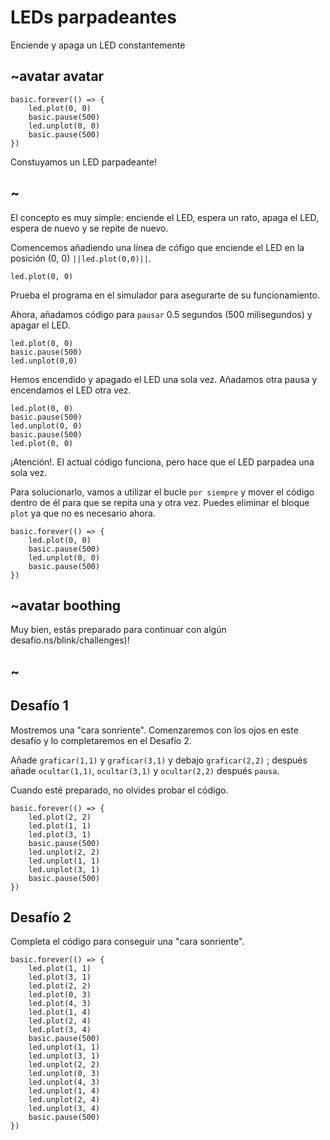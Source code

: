 # LEDs parpadeantes

Enciende y apaga un LED constantemente

## ~avatar avatar

```sim
basic.forever(() => {
    led.plot(0, 0)
    basic.pause(500)
    led.unplot(0, 0)
    basic.pause(500)
})
```
Constuyamos un LED parpadeante!

## ~

El concepto es muy simple: enciende el LED, espera un rato, apaga el LED, espera de nuevo y se repite de nuevo.

Comencemos añadiendo una línea de cófigo que enciende el LED en la posición (0, 0) ``||led.plot(0,0)||``.

```blocks
led.plot(0, 0)
```

Prueba el programa en el simulador para asegurarte de su funcionamiento.

Ahora, añadamos código para `pausar` 0.5 segundos (500 milisegundos) y apagar el LED.

```blocks
led.plot(0, 0)
basic.pause(500)
led.unplot(0,0)
```

Hemos encendido y apagado el LED una sola vez. Añadamos otra pausa y encendamos el LED otra vez.

```blocks
led.plot(0, 0)
basic.pause(500)
led.unplot(0, 0)
basic.pause(500)
led.plot(0, 0)
```

¡Atención!. El actual código funciona, pero hace que el LED parpadea una sola vez.

Para solucionarlo, vamos a utilizar el bucle `por siempre` y mover el código dentro de él para que se repita una y otra vez. Puedes eliminar el bloque `plot` ya que no es necesario ahora.

```blocks
basic.forever(() => {
    led.plot(0, 0)
    basic.pause(500)
    led.unplot(0, 0)
    basic.pause(500)
})
```

## ~avatar boothing

Muy bien, estás preparado para continuar con algún desafío.ns/blink/challenges)!

## ~

## Desafío 1

Mostremos una "cara sonriente". Comenzaremos con los ojos en este desafío y lo completaremos en el Desafío 2.

Añade `graficar(1,1)` y `graficar(3,1)` y debajo `graficar(2,2)` ; después añade `ocultar(1,1)`, `ocultar(3,1)` y `ocultar(2,2)` después `pausa`.

Cuando esté preparado, no olvides probar el código.

```blocks
basic.forever(() => {
    led.plot(2, 2)
    led.plot(1, 1)
    led.plot(3, 1)
    basic.pause(500)
    led.unplot(2, 2)
    led.unplot(1, 1)
    led.unplot(3, 1)
    basic.pause(500)
})
```

## Desafío 2

Completa el código para conseguir una "cara sonriente".

```sim
basic.forever(() => {
    led.plot(1, 1)
    led.plot(3, 1)
    led.plot(2, 2)
    led.plot(0, 3)
    led.plot(4, 3)
    led.plot(1, 4)
    led.plot(2, 4)
    led.plot(3, 4)
    basic.pause(500)
    led.unplot(1, 1)
    led.unplot(3, 1)
    led.unplot(2, 2)
    led.unplot(0, 3)
    led.unplot(4, 3)
    led.unplot(1, 4)
    led.unplot(2, 4)
    led.unplot(3, 4)
    basic.pause(500)
})
```


